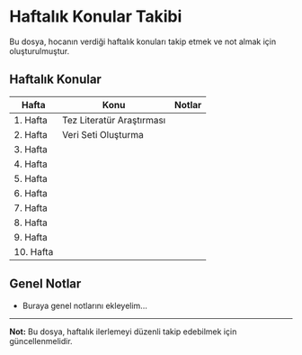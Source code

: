 # Haftalık Konular Takibi

Bu dosya, hocanın verdiği haftalık konuları takip etmek ve not almak için oluşturulmuştur.

## Haftalık Konular

| Hafta | Konu | Notlar |
|-------|------|--------|
| 1. Hafta | Tez Literatür Araştırması |  |
| 2. Hafta | Veri Seti Oluşturma |  |
| 3. Hafta |  |  |
| 4. Hafta |  |  |
| 5. Hafta |  |  |
| 6. Hafta |  |  |
| 7. Hafta |  |  |
| 8. Hafta |  |  |
| 9. Hafta |  |  |
| 10. Hafta |  |  |

## Genel Notlar
- Buraya genel notlarını ekleyelim...

---
**Not:** Bu dosya, haftalık ilerlemeyi düzenli takip edebilmek için güncellenmelidir.